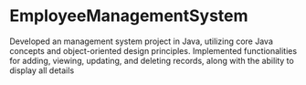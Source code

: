 # EmployeeManagementSystem
Developed an  management system project in Java, utilizing core Java concepts and object-oriented design principles. Implemented functionalities for adding, viewing, updating, and deleting records, along with the ability to display all details
